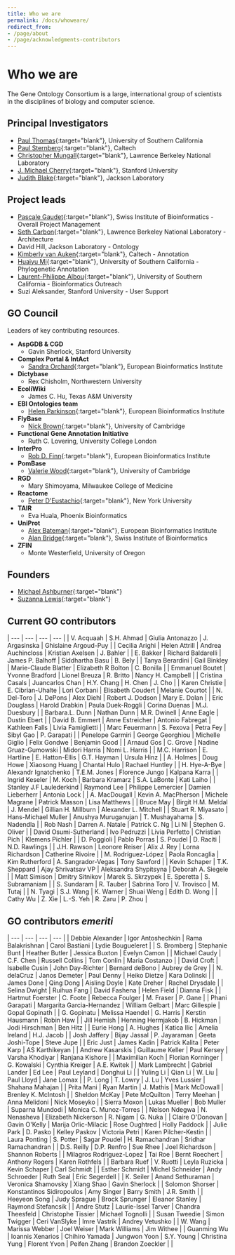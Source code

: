 ```yaml
---
title: Who we are
permalink: /docs/whoweare/
redirect_from: 
- /page/about
- /page/acknowledgments-contributors
---
```


# Who we are

The Gene Ontology Consortium is a large, international group of scientists in the disciplines of biology and computer science.

## Principal Investigators
+ [Paul Thomas](https://sites.google.com/usc.edu/thomaslab){:target="blank"}, University of Southern California
+ [Paul Sternberg](http://wormlab.caltech.edu/){:target="blank"}, Caltech
+ [Christopher Mungall](http://www.berkeleybop.org/people/chris-mungall){:target="blank"}, Lawrence Berkeley National Laboratory
+ [J. Michael Cherry](https://med.stanford.edu/profiles/j-michael-cherry){:target="blank"}, Stanford University
+ [Judith Blake](https://www.jax.org/research-and-faculty/faculty/judith-blake){:target="blank"}, Jackson Laboratory

## Project leads
+ [Pascale Gaudet](https://orcid.org/0000-0003-1813-6857){:target="blank"}, Swiss Institute of Bioinformatics - Overall Project Management
+ [Seth Carbon](https://orcid.org/0000-0001-8244-1536){:target="blank"}, Lawrence Berkeley National Laboratory - Architecture
+ David Hill, Jackson Laboratory - Ontology
+ [Kimberly van Auken](https://wormbase.org/resources/person/WBPerson1843){:target="blank"}, Caltech - Annotation
+ [Huaiyu Mi](https://keck.usc.edu/faculty-search/huaiyu-mi/){:target="blank"}, University of Southern California - Phylogenetic Annotation
+ [Laurent-Philippe Albou](https://orcid.org/0000-0001-5801-1974){:target="blank"}, University of Southern California - Bioinformatics Outreach
+ Suzi Aleksander, Stanford University - User Support

## GO Council
Leaders of key contributing resources.
- __AspGDB & CGD__
  - Gavin Sherlock, Stanford University
- __Complex Portal & IntAct__
  - [Sandra Orchard](https://www.ebi.ac.uk/about/people/sandra-orchard){:target="blank"}, European Bioinformatics Institute  
- __Dictybase__
  - Rex	Chisholm, Northwestern University
- __EcoliWiki__
  - James C. Hu, Texas A&M University
- __EBI Ontologies team__
  - [Helen	Parkinson](https://www.ebi.ac.uk/about/people/helen-parkinson){:target="blank"}, European Bioinformatics Institute
- __FlyBase__
  - [Nick	Brown](https://www.pdn.cam.ac.uk/directory/nick-brown){:target="blank"}, University of Cambridge
- __Functional Gene Annotation Initiative__
  - Ruth C.	Lovering, University College London
- __InterPro__
  - [Rob D. Finn](https://www.ebi.ac.uk/about/people/rob-finn){:target="blank"}, European Bioinformatics Institute
- __PomBase__
  - [Valerie	Wood](https://www.sysbiol.cam.ac.uk/Investigators/val-wood){:target="blank"}, University of Cambridge
- __RGD__
  - Mary Shimoyama, Milwaukee College of Medicine
- __Reactome__
  - [Peter	D'Eustachio](https://orcid.org/0000-0002-5494-626X){:target="blank"}, New York University
- __TAIR__
  - Eva Huala, Phoenix Bioinformatics
- __UniProt__
  - [Alex	Bateman](https://www.ebi.ac.uk/about/people/alex-bateman){:target="blank"}, European Bioinformatics Institute
  - [Alan Bridge](https://orcid.org/0000-0003-2148-9135){:target="blank"}, Swiss Institute of Bioinformatics
- __ZFIN__
  - Monte	Westerfield, University of Oregon
  
## Founders

- [Michael Ashburner](https://en.wikipedia.org/wiki/Michael_Ashburner){:target="blank"}
- [Suzanna Lewis](https://en.wikipedia.org/wiki/Suzanna_Lewis){:target="blank"}

## Current GO contributors

| --- | --- | --- | --- |
| V.	Acquaah  | S.H.	Ahmad | Giulia	Antonazzo | J.	Argasinska | Ghislaine	Argoud-Puy |
| Cecilia	Arighi | Helen	Attrill | Andrea	Auchincloss | Kristian	Axelsen | J.	Bahler |
| E.	Bakker | Richard	Baldarelli | James P.	Balhoff | Siddhartha	Basu | B.	Bely |
| Tanya	Berardini | Gail	Binkley | Marie-Claude	Blatter | Elizabeth R	Bolton | C.	Bonilla |
| Emmanuel	Boutet | Yvonne	Bradford | Lionel	Breuza | R.	Britto | Nancy H.	Campbell |
| Cristina	Casals | Juancarlos	Chan | H.Y.	Chang | H.	Chen | J.	Cho |
| Karen	Christie | E.	Cibrian-Uhalte | Lori	Corbani | Elisabeth	Coudert | Melanie	Courtot |
| N.	Del-Toro | J.	DePons | Alex	Diehl | Robert J.	Dodson | Mary E.	Dolan |
| Eric	Douglass | Harold	Drabkin | Paula	Duek-Roggli | Corina	Duenas | M.J.	Duesbury |
| Barbara.L.	Dunn | Nathan	Dunn | M.R.	Dwinell | Anne	Eagle | Dustin	Ebert |
| David B.	Emmert | Anne	Estreicher | Antonio	Fabregat | Kathleen	Falls | Livia	Famiglietti |
| Marc	Feuermann | S.	Fexova | Petra	Fey | Sibyl	Gao | P.	Garapati |
| Penelope	Garmiri | George	Georghiou | Michelle	Giglio | Felix	Gondwe | Benjamin	Good |
| Arnaud	Gos | C.	Grove | Nadine	Gruaz-Gumowski | Midori	Harris | Nomi L.	Harris |
| M.C.	Harrison | E.	Hartline | E.	Hatton-Ellis | G.T.	Hayman | Ursula	Hinz |
| A.	Holmes | Doug	Howe | Xiaosong	Huang | Chantal	Hulo | Rachael	Huntley |
| H.	Hye-A-Bye | Alexandr 	Ignatchenko | T.E.M.	Jones | Florence	Jungo | Kalpana	Karra |
| Ingrid	Keseler | M.	Koch | Barbara	Kramarz | S.A.	LaBonte | Kati	Laiho |
| Stanley J.F	Laulederkind | Raymond	Lee | Philippe	Lemercier | Damien	Lieberherr | Antonia	Lock |
| A.	MacDougall | Kevin A.	MacPherson | Michele	Magrane | Patrick	Masson | Lisa	Matthews |
| Bruce	May | Birgit H.M. 	Meldal | J.	Mendel | Gillian H.	Millburn | Alexander L.	Mitchell |
| Stuart R.	Miyasato | Hans-Michael	Muller | Anushya	Muruganujan | T.	Mushayahama | S.	Nadendla |
| Rob	Nash | Darren A.	Natale | Patrick C.	Ng | Li	Ni | Stephen G.	Oliver |
| David	Osumi-Sutherland | Ivo	Pedruzzi | Livia	Perfetto | Christian	Pich | Klemens	Pichler |
| D.	Poggioli | Pablo	Porras | S.	Poudel | D.	Raciti | N.D.	Rawlings |
| J.H.	Rawson | Leonore	Reiser | Alix J.	Rey | Lorna	Richardson | Catherine	Rivoire |
| M.	Rodríguez-López | Paola	Roncaglia | Kim	Rutherford | A.	Sangrador-Vegas | Tony	Sawford |
| Kevin	Schaper | T.K.	Sheppard | Ajay	Shrivatsav VP | Aleksandra	Shypitsyna | Deborah A.	Siegele |
| Matt	Simison | Dmitry	Sitnikov | Marek S.	Skrzypek | E.	Speretta | S.	Subramaniam |
| S.	Sundaram | R.	Tauber | Sabrina	Toro | V.	Trovisco | M.	Tutaj |
| N.	Tyagi | S.J.	Wang | K.	Warner | Shuai	Weng | Edith D.	Wong |
| Cathy	Wu |	Z.	Xie | L.-S.	Yeh | R.	Zaru | P.	Zhou |

## GO contributors *emeriti*

| --- | --- | --- | --- |
| Debbie	Alexander | Igor	Antoshechkin | Rama	Balakrishnan | Carol	Bastiani | Lydie	Bougueleret |
|	S.	Bromberg |	Stephanie	Bunt |	Heather	Butler |	Jessica	Buxton |	Evelyn	Camon |
|	Michael	Caudy |	C.F.	Chen |	Russell	Collins |	Tom	Conlin |	Maria	Costanzo |
|	David	Croft |	Isabelle	Cusin |	John	Day-Richter |	Bernard	deBono |	Aubrey	de Grey |
|	N.	delaCruz |	Janos	Demeter |	Paul	Denny |	Heiko	Dietze |	Kara	Dolinski |
|	James	Done |	Qing	Dong |	Aisling	Doyle |	Kate	Dreher |	Rachel	Drysdale |
|	Selina	Dwight |	Ruihua	Fang |	David	Fashena |	Helen	Field |	Dianna	Fisk |
|	Hartmut	Foerster |	C.	Foote |	Rebecca	Foulger |	M.	Fraser |	P.	Gane |
|	Phani	Garapati |	Margarita	Garcia-Hernandez |	William	Gelbart |	Marc	Gillespie |	Gopal	Gopinath |
|	G.	Gopinatu |	Melissa	Haendel |	G.	Harris |	Kerstin	Hausmann |	Robin	Haw |
|	Jill	Hemish |	Henning	Hermjakob |	B.	Hickman |	Jodi	Hirschman |	Ben	Hitz |
|	Eurie	Hong |	A.	Hughes |	Katica	Ilic |	Amelia	Ireland |	H.J.	Jacob |
|	Josh	Jaffery |	Bijay	Jassal |	P.	Jayaraman |	Geeta	Joshi-Tope |	Steve	Jupe |
|	Eric	Just |	James	Kadin |	Patrick	Kalita |	Peter	Karp |	AS	Karthikeyan |
|	Andrew	Kasarskis |	Guillaume	Keller |	Paul	Kersey | Varsha	Khodiyar |	Ranjana	Kishore |
| Maximilian	Koch |	Florian	Korninger |	G.	Kowalski |	Cynthia	Kreiger |	A.E.	Kwitek |
| Mark	Lambrecht |	Gabriel	Lander |	Ed	Lee |	Paul	Leyland |	Donghui	Li |
|	Yuling	Li |	Qian	Li |	W.	Liu |	Paul	Lloyd |	Jane	Lomax |
| P.	Long |	T.	Lowry |	J.	Lu | Yves	Lussier | Shahana	Mahajan |
|	Prita	Mani |	Ryan	Martin |	J.	Mathis |	Mark	McDowall |	Brenley K.	McIntosh |
|	Sheldon	McKay |	Pete	McQuilton |	Terry	Meehan |	Anna	Melidoni |	Nick	Moseyko |
|	Sierra	Moxon |	Lukas	Mueller |	Bob	Muller |	Suparna	Mundodi |	Monica C.	Munoz-Torres |
|	Nelson	Ndegwa |	N.	Nenasheva |	Elizabeth	Nickerson |	R.	Nigam |	G.	Nuka |
|	Claire	O'Donovan |	Gavin	O'Kelly |	Marija	Orlic-Milacic |	Rose	Oughtred |	Holly	Paddock |
|	Julie	Park |	D.	Pasko |	Kelley	Paskov |	Victoria	Petri |	Karen	Pilcher-Kestin |
|	Laura	Ponting |	S.	Potter |	Sagar	Poudel |	H.	Ramachandran |	Sridhar	Ramachandran |
|	D.S.	Reilly |	D.P.	Renfro |	Sue	Rhee |	Joel	Richardson |	Shannon	Roberts |
|	Milagros	Rodriguez-Lopez |	Tai	Roe |	Bernt	Roechert |	Anthony	Rogers |	Karen	Rothfels |
|	Barbara	Ruef |	V.	Ruotti |	Leyla	Ruzicka |	Kevin	Schaper |	Carl	Schmidt |
|	Esther	Schmidt |	Michel	Schneider |	Andy	Schroeder |	Ruth	Seal |	Eric	Segerdell |
|	K.	Seiler |	Anand	Sethuraman |	Veronica	Shamovsky |	Xiang	Shao |	Gavin	Sherlock |
|	Solomon	Shorser |	Konstantinos	Sidiropoulos |	Amy	Singer |	Barry	Smith |	J.R.	Smith |
|	Heeyeon	Song |	Judy	Sprague |	Brock	Sprunger |	Eleanor	Stanley |	Raymond	Stefancsik |
|	Andre	Stutz |	Laurie-Issel	Tarver |	Chandra	Theesfeld |	Christophe	Tissier |	Michael	Tognolli |
|	Susan	Tweedie |	Simon	Twigger |	Ceri	VanSlyke |	Imre	Vastrik |	Andrey	Vetushko |
|	W.	Wang |	Marissa	Webber |	Joel	Weiser |	Mark	Williams |	Jim	Withee |
|	Guanming	Wu |	Ioannis	Xenarios |	Chihiro	Yamada |	Jungwon	Yoon |	S.Y.	Young
|	Christina	Yung |	Florent	Yvon |	Peifen	Zhang |	Brandon	Zoeckler | |
